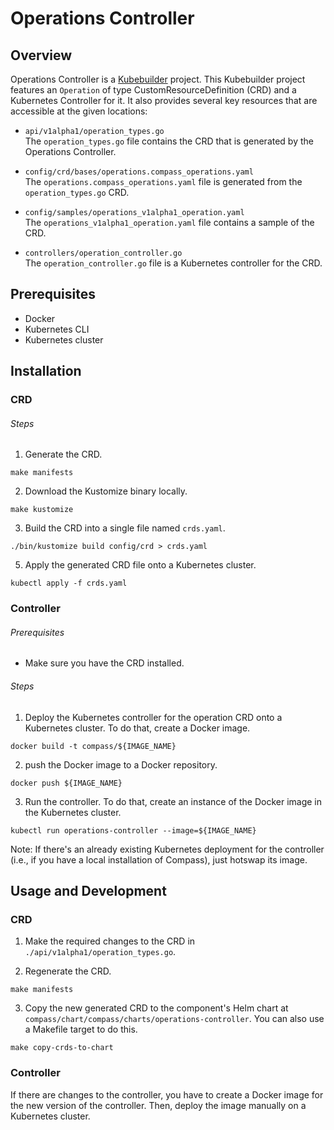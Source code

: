 # Operations Controller

## Overview

Operations Controller is a [Kubebuilder](https://github.com/kubernetes-sigs/kubebuilder) project. This Kubebuilder project features an `Operation` of type CustomResourceDefinition (CRD) and a Kubernetes Controller for it. It also provides several key resources that are accessible at the given locations:

- `api/v1alpha1/operation_types.go`\
The `operation_types.go` file contains the CRD that is generated by the Operations Controller.

- `config/crd/bases/operations.compass_operations.yaml`\
The `operations.compass_operations.yaml` file is generated from the `operation_types.go` CRD.

- `config/samples/operations_v1alpha1_operation.yaml`\
The `operations_v1alpha1_operation.yaml` file contains a sample of the CRD.

- `controllers/operation_controller.go`\
The `operation_controller.go` file is a Kubernetes controller for the CRD.

## Prerequisites

- Docker
- Kubernetes CLI
- Kubernetes cluster

## Installation

### CRD

###### Steps

1. Generate the CRD.

`make manifests`

2. Download the Kustomize binary locally.

`make kustomize`

3. Build the CRD into a single file named `crds.yaml`.

`./bin/kustomize build config/crd > crds.yaml`

5. Apply the generated CRD file onto a Kubernetes cluster.
   
`kubectl apply -f crds.yaml`

### Controller

###### Prerequisites

* Make sure you have the CRD installed.

###### Steps

1. Deploy the Kubernetes controller for the operation CRD onto a Kubernetes cluster. To do that, create a Docker image.
   
`docker build -t compass/${IMAGE_NAME}`

2. push the Docker image to a Docker repository.
   
`docker push ${IMAGE_NAME}`

3. Run the controller. To do that, create an instance of the Docker image in the Kubernetes cluster.
   
`kubectl run operations-controller --image=${IMAGE_NAME}`

Note: If there's an already existing Kubernetes deployment for the controller (i.e., if you have a local installation of Compass), just hotswap its image. 

## Usage and Development

### CRD

1. Make the required changes to the CRD in `./api/v1alpha1/operation_types.go`. 

2. Regenerate the CRD.

`make manifests`

3.	Copy the new generated CRD to the component's Helm chart at `compass/chart/compass/charts/operations-controller`. You can also use a Makefile target to do this.

`make copy-crds-to-chart`

### Controller

If there are changes to the controller, you have to create a Docker image for the new version of the controller. Then, deploy the image manually on a Kubernetes cluster.
